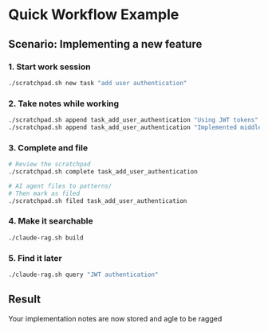 # Quick Workflow Example

## Scenario: Implementing a new feature

### 1. Start work session
```bash
./scratchpad.sh new task "add user authentication"
```

### 2. Take notes while working
```bash
./scratchpad.sh append task_add_user_authentication "Using JWT tokens"
./scratchpad.sh append task_add_user_authentication "Implemented middleware"
```

### 3. Complete and file
```bash
# Review the scratchpad
./scratchpad.sh complete task_add_user_authentication

# AI agent files to patterns/
# Then mark as filed
./scratchpad.sh filed task_add_user_authentication
```

### 4. Make it searchable
```bash
./claude-rag.sh build
```

### 5. Find it later
```bash
./claude-rag.sh query "JWT authentication"
```

## Result
Your implementation notes are now  stored and agle to be ragged